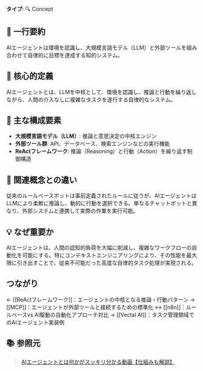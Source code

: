 **タイプ**: 🔍 Concept

## 📝 一行要約
AIエージェントは環境を認識し、大規模言語モデル（LLM）と外部ツールを組み合わせて自律的に目標を達成する知的システム。

## 🎯 核心的定義
AIエージェントとは、LLMを中核として、環境を認識し、推論と行動を繰り返しながら、人間の介入なしに複雑なタスクを遂行する自律的なシステム。

## 🌟 主な構成要素
- **大規模言語モデル（LLM）**: 推論と意思決定の中核エンジン
- **外部ツール群**: API、データベース、検索エンジンなどの実行機能
- **ReActフレームワーク**: 推論（Reasoning）と行動（Action）を繰り返す制御構造

## 🔄 関連概念との違い
従来のルールベースボットは事前定義されたルールに従うが、AIエージェントはLLMにより柔軟に推論し、動的に行動を選択できる。単なるチャットボットと異なり、外部システムと連携して実際の作業を実行可能。

## 💡 なぜ重要か
AIエージェントは、人間の認知的負荷を大幅に削減し、複雑なワークフローの自動化を可能にする。特にコンテキストエンジニアリングにより、その性能を最大限に引き出すことで、従来不可能だった高度な自律的タスク処理が実現される。

## つながり

← [[ReActフレームワーク]]：エージェントの中核となる推論・行動パターン
→ [[MCP]]：エージェントが外部ツールと接続するための標準化
↔ [[n8n]]：ルールベースvs AI駆動の自動化アプローチ対比
→ [[Vectal AI]]：タスク管理領域でのAIエージェント実装例

## 📚 参照元
> [AIエージェントとは何かがスッキリ分かる動画【仕組みも解説】](https://www.youtube.com/embed/eVXMETKLqxw)